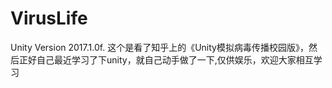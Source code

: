 # VirusLife
Unity Version 2017.1.0f.
这个是看了知乎上的《Unity模拟病毒传播校园版》，然后正好自己最近学习了下unity，就自己动手做了一下,仅供娱乐，欢迎大家相互学习
